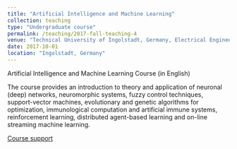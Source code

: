 ```yaml
---
title: "Artificial Intelligence and Machine Learning"
collection: teaching
type: "Undergraduate course"
permalink: /teaching/2017-fall-teaching-4
venue: "Technical University of Ingolstadt, Germany, Electrical Engineering, Computer Science, Business Informatics, Mechanical Engineering"
date: 2017-10-01
location: "Ingolstadt, Germany"
---
```


Artificial Intelligence and Machine Learning Course (in English)

The course provides an introduction to theory and application of neuronal (deep) networks, neuromorphic systems, fuzzy control techniques, support-vector machines, evolutionary and genetic algorithms for optimization, immunological computation and artificial immune systems, reinforcement learning, distributed agent-based learning and on-line streaming machine learning.

 [Course support](https://github.com/caxenie/cristianaxenie.github.io/raw/master/files/CristianAxenie_AIML_Course.pdf)
